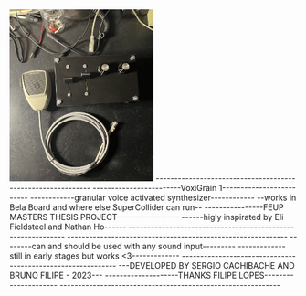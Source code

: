 <img src="https://github.com/elevenBall/VoxiGrain1/blob/77b897c8d189eb23d2887f83901a5a02cd603976/img.png" width="50%" height="50%"/>
------------------------------------------------------------
------------------------VoxiGrain 1-------------------------
------------granular voice activated synthesizer------------
--works in Bela Board and where else SuperCollider can run--
----------------FEUP MASTERS THESIS PROJECT-----------------
------higly inspirated by Eli Fieldsteel and Nathan Ho------
------------------------------------------------------------
------------------------------------------------------------
--------can and should be used with any sound input---------
-------------still in early stages but works <3-------------
------------------------------------------------------------
---DEVELOPED BY SERGIO CACHIBACHE AND BRUNO FILIPE - 2023---
--------------------THANKS FILIPE LOPES---------------------
------------------------------------------------------------
